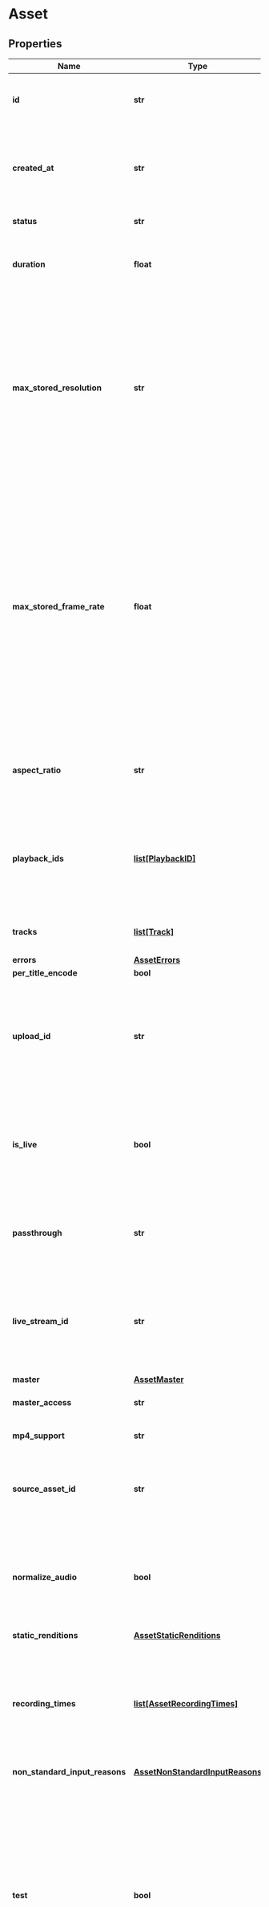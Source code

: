 # Asset

## Properties
Name | Type | Description | Notes
------------ | ------------- | ------------- | -------------
**id** | **str** | Unique identifier for the Asset. Max 255 characters. | [optional] 
**created_at** | **str** | Time the Asset was created, defined as a Unix timestamp (seconds since epoch). | [optional] 
**status** | **str** | The status of the asset. | [optional] 
**duration** | **float** | The duration of the asset in seconds (max duration for a single asset is 12 hours). | [optional] 
**max_stored_resolution** | **str** | The maximum resolution that has been stored for the asset. The asset may be delivered at lower resolutions depending on the device and bandwidth, however it cannot be delivered at a higher value than is stored. | [optional] 
**max_stored_frame_rate** | **float** | The maximum frame rate that has been stored for the asset. The asset may be delivered at lower frame rates depending on the device and bandwidth, however it cannot be delivered at a higher value than is stored. This field may return -1 if the frame rate of the input cannot be reliably determined. | [optional] 
**aspect_ratio** | **str** | The aspect ratio of the asset in the form of &#x60;width:height&#x60;, for example &#x60;16:9&#x60;. | [optional] 
**playback_ids** | [**list[PlaybackID]**](PlaybackID.md) | An array of Playback ID objects. Use these to create HLS playback URLs. See [Play your videos](https://docs.mux.com/guides/video/play-your-videos) for more details. | [optional] 
**tracks** | [**list[Track]**](Track.md) | The individual media tracks that make up an asset. | [optional] 
**errors** | [**AssetErrors**](AssetErrors.md) |  | [optional] 
**per_title_encode** | **bool** |  | [optional] 
**upload_id** | **str** | Unique identifier for the Direct Upload. This is an optional parameter added when the asset is created from a direct upload. | [optional] 
**is_live** | **bool** | Whether the asset is created from a live stream and the live stream is currently &#x60;active&#x60; and not in &#x60;idle&#x60; state. | [optional] 
**passthrough** | **str** | Arbitrary user-supplied metadata set for the asset. Max 255 characters. | [optional] 
**live_stream_id** | **str** | Unique identifier for the live stream. This is an optional parameter added when the asset is created from a live stream. | [optional] 
**master** | [**AssetMaster**](AssetMaster.md) |  | [optional] 
**master_access** | **str** |  | [optional] [default to 'none']
**mp4_support** | **str** |  | [optional] [default to 'none']
**source_asset_id** | **str** | Asset Identifier of the video used as the source for creating the clip. | [optional] 
**normalize_audio** | **bool** | Normalize the audio track loudness level. This parameter is only applicable to on-demand (not live) assets. | [optional] [default to False]
**static_renditions** | [**AssetStaticRenditions**](AssetStaticRenditions.md) |  | [optional] 
**recording_times** | [**list[AssetRecordingTimes]**](AssetRecordingTimes.md) | An array of individual live stream recording sessions. A recording session is created on each encoder connection during the live stream | [optional] 
**non_standard_input_reasons** | [**AssetNonStandardInputReasons**](AssetNonStandardInputReasons.md) |  | [optional] 
**test** | **bool** | True means this live stream is a test asset. A test asset can help evaluate the Mux Video APIs without incurring any cost. There is no limit on number of test assets created. Test assets are watermarked with the Mux logo, limited to 10 seconds, and deleted after 24 hrs. | [optional] 

[[Back to Model list]](../README.md#documentation-for-models) [[Back to API list]](../README.md#documentation-for-api-endpoints) [[Back to README]](../README.md)



